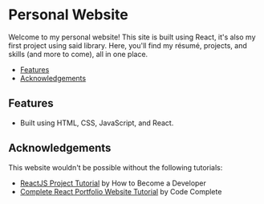 # Personal Website

Welcome to my personal website! This site is built using React, it's also my first project using said library. Here, you'll find my résumé, projects, and skills (and more to come), all in one place.

- [Features](#features)
- [Acknowledgements](#acknowledgements)

## Features
- Built using HTML, CSS, JavaScript, and React.

## Acknowledgements
This website wouldn't be possible without the following tutorials:
- [ReactJS Project Tutorial](https://www.youtube.com/watch?v=ZpIel9cv4Jk&t=1097s&pp=ygUccmVhY3QgcG9ydGZvbGlvIGZyb20gc2NyYXRjaA%3D%3D) by How to Become a Developer
- [Complete React Portfolio Website Tutorial](https://www.youtube.com/watch?v=YQCDUJ6hhNY&t=218s&pp=ygUccmVhY3QgcG9ydGZvbGlvIGZyb20gc2NyYXRjaA%3D%3D) by Code Complete